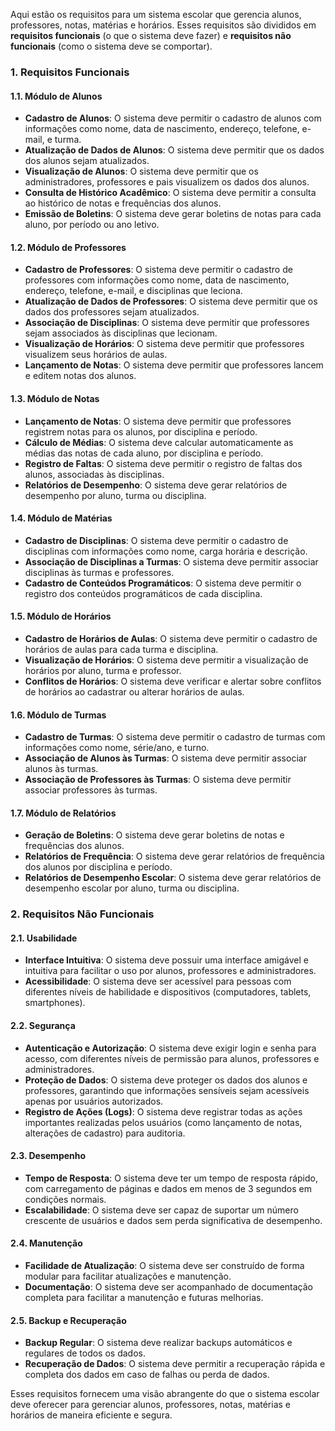 Aqui estão os requisitos para um sistema escolar que gerencia alunos, professores, notas, matérias e horários. Esses requisitos são divididos em **requisitos funcionais** (o que o sistema deve fazer) e **requisitos não funcionais** (como o sistema deve se comportar).

### 1. Requisitos Funcionais

#### 1.1. Módulo de Alunos
- **Cadastro de Alunos**: O sistema deve permitir o cadastro de alunos com informações como nome, data de nascimento, endereço, telefone, e-mail, e turma.
- **Atualização de Dados de Alunos**: O sistema deve permitir que os dados dos alunos sejam atualizados.
- **Visualização de Alunos**: O sistema deve permitir que os administradores, professores e pais visualizem os dados dos alunos.
- **Consulta de Histórico Acadêmico**: O sistema deve permitir a consulta ao histórico de notas e frequências dos alunos.
- **Emissão de Boletins**: O sistema deve gerar boletins de notas para cada aluno, por período ou ano letivo.

#### 1.2. Módulo de Professores
- **Cadastro de Professores**: O sistema deve permitir o cadastro de professores com informações como nome, data de nascimento, endereço, telefone, e-mail, e disciplinas que leciona.
- **Atualização de Dados de Professores**: O sistema deve permitir que os dados dos professores sejam atualizados.
- **Associação de Disciplinas**: O sistema deve permitir que professores sejam associados às disciplinas que lecionam.
- **Visualização de Horários**: O sistema deve permitir que professores visualizem seus horários de aulas.
- **Lançamento de Notas**: O sistema deve permitir que professores lancem e editem notas dos alunos.

#### 1.3. Módulo de Notas
- **Lançamento de Notas**: O sistema deve permitir que professores registrem notas para os alunos, por disciplina e período.
- **Cálculo de Médias**: O sistema deve calcular automaticamente as médias das notas de cada aluno, por disciplina e período.
- **Registro de Faltas**: O sistema deve permitir o registro de faltas dos alunos, associadas às disciplinas.
- **Relatórios de Desempenho**: O sistema deve gerar relatórios de desempenho por aluno, turma ou disciplina.

#### 1.4. Módulo de Matérias
- **Cadastro de Disciplinas**: O sistema deve permitir o cadastro de disciplinas com informações como nome, carga horária e descrição.
- **Associação de Disciplinas a Turmas**: O sistema deve permitir associar disciplinas às turmas e professores.
- **Cadastro de Conteúdos Programáticos**: O sistema deve permitir o registro dos conteúdos programáticos de cada disciplina.

#### 1.5. Módulo de Horários
- **Cadastro de Horários de Aulas**: O sistema deve permitir o cadastro de horários de aulas para cada turma e disciplina.
- **Visualização de Horários**: O sistema deve permitir a visualização de horários por aluno, turma e professor.
- **Conflitos de Horários**: O sistema deve verificar e alertar sobre conflitos de horários ao cadastrar ou alterar horários de aulas.

#### 1.6. Módulo de Turmas
- **Cadastro de Turmas**: O sistema deve permitir o cadastro de turmas com informações como nome, série/ano, e turno.
- **Associação de Alunos às Turmas**: O sistema deve permitir associar alunos às turmas.
- **Associação de Professores às Turmas**: O sistema deve permitir associar professores às turmas.

#### 1.7. Módulo de Relatórios
- **Geração de Boletins**: O sistema deve gerar boletins de notas e frequências dos alunos.
- **Relatórios de Frequência**: O sistema deve gerar relatórios de frequência dos alunos por disciplina e período.
- **Relatórios de Desempenho Escolar**: O sistema deve gerar relatórios de desempenho escolar por aluno, turma ou disciplina.

### 2. Requisitos Não Funcionais

#### 2.1. Usabilidade
- **Interface Intuitiva**: O sistema deve possuir uma interface amigável e intuitiva para facilitar o uso por alunos, professores e administradores.
- **Acessibilidade**: O sistema deve ser acessível para pessoas com diferentes níveis de habilidade e dispositivos (computadores, tablets, smartphones).

#### 2.2. Segurança
- **Autenticação e Autorização**: O sistema deve exigir login e senha para acesso, com diferentes níveis de permissão para alunos, professores e administradores.
- **Proteção de Dados**: O sistema deve proteger os dados dos alunos e professores, garantindo que informações sensíveis sejam acessíveis apenas por usuários autorizados.
- **Registro de Ações (Logs)**: O sistema deve registrar todas as ações importantes realizadas pelos usuários (como lançamento de notas, alterações de cadastro) para auditoria.

#### 2.3. Desempenho
- **Tempo de Resposta**: O sistema deve ter um tempo de resposta rápido, com carregamento de páginas e dados em menos de 3 segundos em condições normais.
- **Escalabilidade**: O sistema deve ser capaz de suportar um número crescente de usuários e dados sem perda significativa de desempenho.

#### 2.4. Manutenção
- **Facilidade de Atualização**: O sistema deve ser construído de forma modular para facilitar atualizações e manutenção.
- **Documentação**: O sistema deve ser acompanhado de documentação completa para facilitar a manutenção e futuras melhorias.

#### 2.5. Backup e Recuperação
- **Backup Regular**: O sistema deve realizar backups automáticos e regulares de todos os dados.
- **Recuperação de Dados**: O sistema deve permitir a recuperação rápida e completa dos dados em caso de falhas ou perda de dados.

Esses requisitos fornecem uma visão abrangente do que o sistema escolar deve oferecer para gerenciar alunos, professores, notas, matérias e horários de maneira eficiente e segura.